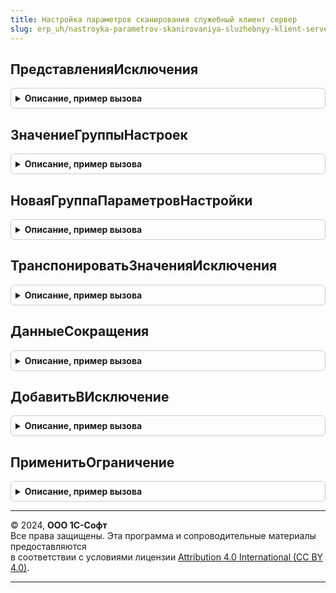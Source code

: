 ```yaml
---
title: Настройка параметров сканирования служебный клиент сервер
slug: erp_uh/nastroyka-parametrov-skanirovaniya-sluzhebnyy-klient-server
---
```



## ПредставленияИсключения
<details style="margin: 1em 0; padding: 0.5em; border: 1px solid #ccc; border-radius: 6px;">

<summary style="font-weight: bold; cursor: pointer;">Описание, пример вызова</summary>

```bsl

// Формирует структуру текстового описания настроенных исключений.
//
// Параметры:
// 	ГруппаНастроек           - см. ЗначениеГруппыНастроек
// 	УровеньСокращенияДеталей - Неопределено, Число - Количество элементов для включения в описание.
// 	ТранспонироватьПоВидуОтображения - Булево - Признак перегруппировки исходных значений исключений.
// Возвращаемое значение:
// 	Структура - Описание:
// * ПолноеВОднуСтроку - Строка - Полное описание в одну строку (например, для протокола обмена).
// * Полное            - Строка - Полное описание.
// * Краткое           - Строка - Краткое (сокращенное) описание.
Функция ПредставленияИсключения(ГруппаНастроек, УровеньСокращенияДеталей = Неопределено, ТранспонироватьПоВидуОтображения = Истина) Экспорт
```

Пример вызова
```bsl
Результат = НастройкаПараметровСканированияСлужебныйКлиентСервер.ПредставленияИсключения(ГруппаНастроек, УровеньСокращенияДеталей, ТранспонироватьПоВидуОтображения);
```
</details>

## ЗначениеГруппыНастроек
<details style="margin: 1em 0; padding: 0.5em; border: 1px solid #ccc; border-radius: 6px;">

<summary style="font-weight: bold; cursor: pointer;">Описание, пример вызова</summary>

```bsl

// Возвращает группу настроек сканирования по имени параметра.
//
// Параметры:
// 	НастройкиСканирования - см. ОбщегоНазначенияИСМПВызовСервера.НастройкиСканированияКодовМаркировки
// 	ИмяПараметра          - Строка - Идентификатор параметра.
// Возвращаемое значение:
// 	см. НоваяГруппаПараметровНастройки
Функция ЗначениеГруппыНастроек(НастройкиСканирования, ИмяПараметра) Экспорт
```

Пример вызова
```bsl
Результат = НастройкаПараметровСканированияСлужебныйКлиентСервер.ЗначениеГруппыНастроек(НастройкиСканирования, ИмяПараметра) 
```
</details>

## НоваяГруппаПараметровНастройки
<details style="margin: 1em 0; padding: 0.5em; border: 1px solid #ccc; border-radius: 6px;">

<summary style="font-weight: bold; cursor: pointer;">Описание, пример вызова</summary>

```bsl

// Группа настроек параметра сканирования.
//
// Параметры:
// 	РежимИсключения - Булево - Признак работы в режиме исключения.
// Возвращаемое значение:
// 	Структура - Описание:
// * Исключения         - Соответствие - Исключения по виду продукции и операциям
// * Включено           - Булево       - Признак включения настройки.
// * РежимИсключения    - Булево       - Признак работы в режиме исключения.
// * ВариантОтображения - Строка       - Вариант отображения в форме настройки.
Функция НоваяГруппаПараметровНастройки(РежимИсключения = Истина) Экспорт
```

Пример вызова
```bsl
Результат = НастройкаПараметровСканированияСлужебныйКлиентСервер.НоваяГруппаПараметровНастройки(РежимИсключения);
```
</details>

## ТранспонироватьЗначенияИсключения
<details style="margin: 1em 0; padding: 0.5em; border: 1px solid #ccc; border-radius: 6px;">

<summary style="font-weight: bold; cursor: pointer;">Описание, пример вызова</summary>

```bsl

// Описание
//
// Параметры:
// 	ВходящееЗначенияИсключения - Соответствие - поле данных см. НоваяГруппаПараметровНастройки.
// 	ПолныйСписокКлючей         - Массив - Описание
// 	ПолныйСписокВложенных      - ФиксированныйМассив из ПеречислениеСсылка.ВидыПродукцииИС - Описание
// Возвращаемое значение:
// 	Соответствие - Описание
Функция ТранспонироватьЗначенияИсключения(ВходящееЗначенияИсключения, ПолныйСписокКлючей, ПолныйСписокВложенных) Экспорт
```

Пример вызова
```bsl
Результат = НастройкаПараметровСканированияСлужебныйКлиентСервер.ТранспонироватьЗначенияИсключения(ВходящееЗначенияИсключения, ПолныйСписокКлючей, ПолныйСписокВложенных) 
```
</details>

## ДанныеСокращения
<details style="margin: 1em 0; padding: 0.5em; border: 1px solid #ccc; border-radius: 6px;">

<summary style="font-weight: bold; cursor: pointer;">Описание, пример вызова</summary>

```bsl

// Выполняет сокращение входных данных по количеству элементов.
//
// Параметры:
// 	ВходящийСписок      - Массив - Сокращаемые элементы.
// 	КоличествоЭлементов - Число  - Сколько элементов оставить в представлении.
// Возвращаемое значение:
// 	Структура - Описание:
// * Идентификатор - Строка - Идентификатор сокращенного значения.
// * Текст         - Строка - Сокращенное значение.
Функция ДанныеСокращения(ВходящийСписок, КоличествоЭлементов = 2) Экспорт
```

Пример вызова
```bsl
Результат = НастройкаПараметровСканированияСлужебныйКлиентСервер.ДанныеСокращения(ВходящийСписок, КоличествоЭлементов);
```
</details>

## ДобавитьВИсключение
<details style="margin: 1em 0; padding: 0.5em; border: 1px solid #ccc; border-radius: 6px;">

<summary style="font-weight: bold; cursor: pointer;">Описание, пример вызова</summary>

```bsl

// Добавляет в группу настроек переданную настройку со значением.
//
// Параметры:
// 	ГруппаНастрек - см. НоваяГруппаПараметровНастройки
// 	Настройка     - ПеречислениеСсылка.ВидыОперацийИСМП, ПеречислениеСсылка.ВидыПродукцииИС               - Настройка.
// 	Значение      - ПеречислениеСсылка.ВидыПродукцииИС, ПеречислениеСсылка.ВидыОперацийИСМП, Неопределено - Значение настройки.
Процедура ДобавитьВИсключение(ГруппаНастрек, Настройка, Значение = Неопределено) Экспорт
```

Пример вызова
```bsl
НастройкаПараметровСканированияСлужебныйКлиентСервер.ДобавитьВИсключение(ГруппаНастрек, Настройка, Значение);
```
</details>

## ПрименитьОграничение
<details style="margin: 1em 0; padding: 0.5em; border: 1px solid #ccc; border-radius: 6px;">

<summary style="font-weight: bold; cursor: pointer;">Описание, пример вызова</summary>

```bsl

// Переносит множество из ограничивающей настройки во множество целевой настройки.
//
// Параметры:
// 	ЦелеваяНастройка - см. НоваяГруппаПараметровНастройки.
// 	Ограничения      - см. НоваяГруппаПараметровНастройки.
Процедура ПрименитьОграничение(ЦелеваяНастройка, Ограничения) Экспорт
```

Пример вызова
```bsl
НастройкаПараметровСканированияСлужебныйКлиентСервер.ПрименитьОграничение(ЦелеваяНастройка, Ограничения) 
```
</details>

---

© 2024, **ООО 1С-Софт**  
Все права защищены. Эта программа и сопроводительные материалы предоставляются  
в соответствии с условиями лицензии [Attribution 4.0 International (CC BY 4.0)](https://creativecommons.org/licenses/by/4.0/legalcode).

---

